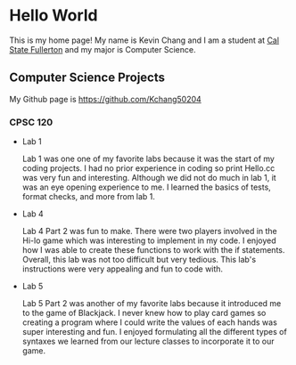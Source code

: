 # Hello World
This is my home page! My name is Kevin Chang and I am a student at [Cal State Fullerton](http://www.fullerton.edu/) and my major is Computer Science. 

## Computer Science Projects

My Github page is https://github.com/Kchang50204

### CPSC 120

* Lab 1

    Lab 1 was one one of my favorite labs because it was the start of my coding projects. I had no prior experience in coding so print Hello.cc was very fun and interesting. Although we did not do much in lab 1, it was an eye opening experience to me. I learned the basics of tests, format checks, and more from lab 1.

* Lab 4
    
    Lab 4 Part 2 was fun to make. There were two players involved in the Hi-lo game which was interesting to implement in my code. I enjoyed how I was able to create these functions to work with the if statements. Overall, this lab was not too difficult but very tedious. This lab's instructions were very appealing and fun to code with. 

* Lab 5

    Lab 5 Part 2 was another of my favorite labs because it introduced me to the game of Blackjack. I never knew how to play card games so creating a program where I could write the values of each hands was super interesting and fun. I enjoyed formulating all the different types of syntaxes we learned from our lecture classes to incorporate it to our game.